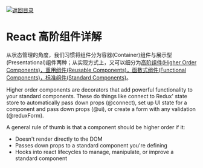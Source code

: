 [![返回目录](https://i.postimg.cc/50XLzC7C/image.png)](https://github.com/wx-chevalier/Web-Series)

# React 高阶组件详解

从状态管理的角度，我们习惯将组件分为容器(Container)组件与展示型(Presentational)组件两种；从实现方式上，又可以细分为[高阶组件(Higher Order Components)，重用组件(Reusable Components)，函数式组件(Functional Components)，标准组件(Standard Components)](https://parg.co/UI1)。

Higher order components are decorators that add powerful functionality to your standard components. These do things like connect to Redux' state store to automatically pass down props (@connect), set up UI state for a component and pass down props (@ui), or create a form with any validation (@reduxForm).

A general rule of thumb is that a component should be higher order if it:

- Doesn't render directly to the DOM
- Passes down props to a standard component you're defining
- Hooks into react lifecycles to manage, manipulate, or improve a standard component

